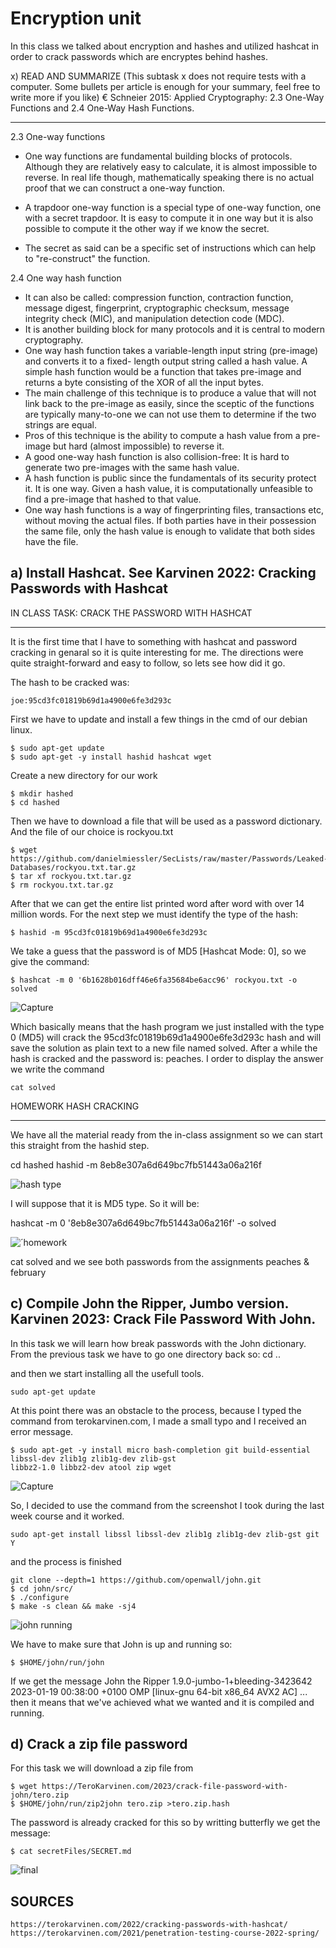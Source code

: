 # Encryption unit


In this class we talked about encryption and hashes and utilized hashcat in order to crack passwords which are encryptes behind hashes. 

x) READ AND SUMMARIZE (This subtask x does not require tests with a computer. Some bullets per article is enough for your summary, feel free to write more if you like)
€ Schneier 2015: Applied Cryptography: 2.3 One-Way Functions and 2.4 One-Way Hash Functions.

----------------------------------------------------------------------------------
   2.3 One-way functions
   
   - One way functions are fundamental building blocks of protocols. Although they are relatively easy to calculate, it is almost 
    impossible to reverse. In real life though, mathematically speaking there is no actual proof that we can construct a one-way 
    function. 
   - A trapdoor one-way function is a special type of one-way function, one with a secret trapdoor. It is easy to compute it in 
    one way but it is also possible to compute it the other way if we know the secret. 
    
   - The secret as said can be a specific set of instructions which can help to "re-construct" the function. 
    
   2.4 One way hash function
    
   - It can also be called: compression function, contraction function, message digest, fingerprint, cryptographic checksum, 
   message integrity check (MIC), and manipulation detection code (MDC). 
   - It is another building block for many protocols and it is central to modern cryptography. 
   - One way hash function takes a variable-length input string (pre-image) and converts it to a fixed- length output string called a 
   hash value. A simple hash function would be a function that takes pre-image and returns a byte consisting of the XOR of all the 
   input bytes.
   - The main challenge of this technique is to produce a value that will not link back to the pre-image as easily, since the sceptic
   of the functions are typically many-to-one we can not use them to determine if the two strings are equal.    
   - Pros of this technique is the ability to compute a hash value from a pre-image but hard (almost impossible) to reverse it. 
   - A good one-way hash function is also collision-free: It is hard to generate two pre-images with the same hash value.
   - A hash function is public since the fundamentals of its security protect it. It is one way. Given a hash value, it is computationally 
   unfeasible to find a pre-image that hashed to that value.  
   - One way hash functions is a way of fingerprinting files, transactions etc, without moving the actual files. If both parties 
   have in their possession the same file, only the hash value is enough to validate that both sides have the file. 

a) Install Hashcat. See Karvinen 2022: Cracking Passwords with Hashcat
----------------------------------------------------------------------------------

IN CLASS TASK: CRACK THE PASSWORD WITH HASHCAT
__________________________________________________________________________________________
It is the first time that I have to something with hashcat and password cracking in genaral so it is quite interesting for me. The directions were quite straight-forward and easy to follow, so lets see how did it go. 

The hash to be cracked was: 

    joe:95cd3fc01819b69d1a4900e6fe3d293c
    
First we have to update and install a few things in the cmd of our debian linux. 

    $ sudo apt-get update
    $ sudo apt-get -y install hashid hashcat wget

Create a new directory for our work

    $ mkdir hashed
    $ cd hashed
    
Then we have to download a file that will be used as a password dictionary. And the file of our choice is rockyou.txt

    $ wget https://github.com/danielmiessler/SecLists/raw/master/Passwords/Leaked-Databases/rockyou.txt.tar.gz
    $ tar xf rockyou.txt.tar.gz
    $ rm rockyou.txt.tar.gz

After that we can get the entire list printed word after word with over 14 million words. 
For the next step we must identify the type of the hash:

    $ hashid -m 95cd3fc01819b69d1a4900e6fe3d293c
    
We take a guess that the password is of MD5 [Hashcat Mode: 0], so we give the command:

    $ hashcat -m 0 '6b1628b016dff46e6fa35684be6acc96' rockyou.txt -o solved
    
![Capture](https://user-images.githubusercontent.com/113516460/218860522-ff47ec19-4ad5-492a-9695-d132da2e1bfd.JPG)
    
Which basically means that the hash program we just installed with the type 0 (MD5) will crack the 95cd3fc01819b69d1a4900e6fe3d293c hash and will save the solution as plain text to a new file named solved. After a while the hash is cracked and the password is: peaches.
I order to display the answer we write the command 

    cat solved

HOMEWORK HASH CRACKING
____________________________________________________________________________________________
We have all the material ready from the in-class assignment so we can start this straight from the hashid step. 

   cd hashed
   hashid -m 8eb8e307a6d649bc7fb51443a06a216f
   
![hash type](https://user-images.githubusercontent.com/113516460/218860546-ce121d54-ada2-4ed3-9bff-3140165a0f6d.JPG)

I will suppose that it is MD5 type. So it will be:

   hashcat -m 0 '8eb8e307a6d649bc7fb51443a06a216f' -o solved
   
![´homework](https://user-images.githubusercontent.com/113516460/218862077-9d9d421c-2bdf-45b5-8bef-bdcc7cf610bc.JPG)

   cat solved 
   and we see both passwords from the assignments
   peaches & february

c) Compile John the Ripper, Jumbo version. Karvinen 2023: Crack File Password With John.
------------------------------------------------------------------------------------

In this task we will learn how break passwords with the John dictionary. From the previous task we have to go one directory back so: cd ..

and then we start installing all the usefull tools. 

    sudo apt-get update

At this point there was an obstacle to the process, because I typed the command from terokarvinen.com, I made a small typo and I received an error message. 

    $ sudo apt-get -y install micro bash-completion git build-essential libssl-dev zlib1g zlib1g-dev zlib-gst 
    libbz2-1.0 libbz2-dev atool zip wget

![Capture](https://user-images.githubusercontent.com/113516460/218981971-2a32aa9a-9ab8-417d-8db4-f590dd4f67e7.JPG)

So, I decided to use the command from the screenshot I took during the last week course and it worked.

    sudo apt-get install libssl libssl-dev zlib1g zlib1g-dev zlib-gst git
    Y
   
and the process is finished

    git clone --depth=1 https://github.com/openwall/john.git
    $ cd john/src/	
    $ ./configure
    $ make -s clean && make -sj4
   
![john running](https://user-images.githubusercontent.com/113516460/218982570-c8a85c06-ddc9-4ad1-8788-857badc5cbec.JPG)

We have to make sure that John is up and running so:
     
    $ $HOME/john/run/john 
    
If we get the message John the Ripper 1.9.0-jumbo-1+bleeding-3423642 2023-01-19 00:38:00 +0100 OMP [linux-gnu 64-bit x86_64 AVX2 AC] ... then it means that we've achieved what we wanted and it is compiled and running. 

d) Crack a zip file password
----------------------------------------------------------------------------------------------
For this task we will download a zip file from 

    $ wget https://TeroKarvinen.com/2023/crack-file-password-with-john/tero.zip 
    $ $HOME/john/run/zip2john tero.zip >tero.zip.hash
   
The password is already cracked for this so by writting butterfly we get the message:

    $ cat secretFiles/SECRET.md 
   
![final](https://user-images.githubusercontent.com/113516460/218870912-d6082893-6a8c-47da-aa30-73813f6d16a3.JPG)



SOURCES
------------------------------------------------------------------------------------

    https://terokarvinen.com/2022/cracking-passwords-with-hashcat/
    https://terokarvinen.com/2021/penetration-testing-course-2022-spring/
